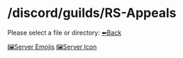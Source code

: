 # /discord/guilds/RS-Appeals
Please select a file or directory:
[⬅Back](https://reper2.github.io/Downloadable-Files/md/Discord/guilds/guilds)

[🖼Server Emojis](https://reper2.github.io.Downloadable-Files/Discord/Guilds/RS%20Appeals/emoji)
[🖼Server Icon](https://reper2.github.io/Downloadable-Files/Discord/Guilds/RS%20Appeals/RS-Appeals_serverIcon_001.png)
